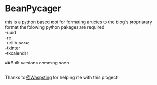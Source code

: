 # BeanPycager
this is a python based tool for formating articles to the blog's propriatary format
the folowing python pakages are required:
<br/>-uuid
<br/>-re
<br/>-urllib.parse
<br/>-tkinter
<br/>-tkcalendar

##Built versions comming soon

<br/>Thanks to [@Waspsting](https://github.com/Waspsting) for helping me with this progect!
